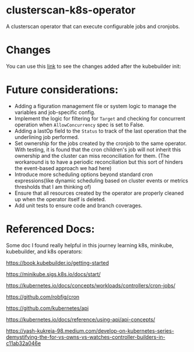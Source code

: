 # clusterscan-k8s-operator
A clusterscan operator that can execute configurable jobs and cronjobs.

# Changes
You can use this [link](https://github.com/johnwangwyx/clusterscan-k8s-operator/compare/ba7959014ec3aa5524f959c9aa8f2f5b70bccb4a..95a2678a5e3b87e81c759a19f0a4a493f460b741) to see the changes added after the kubebuilder init:

# Future considerations:
* Adding a figuration management file or system logic to manage the variables and job-specific config.
* Implement the logic for filtering for `Target` and checking for concurrent operation when `AllowConcurrency` spec is set to False.
* Adding a lastOp field to the `Status` to track of the last operation that the underlining job performed.
* Set ownership for the jobs created by the cronjob to the same operator. With testing, it is found that the cron children's job will not inherit this ownership and the cluster can miss reconciliation for them. (The workaround is to have a periodic reconciliation but this sort of hinders the event-based approach we had here)
* Introduce more scheduling options beyond standard cron expressions(like dynamic scheduling based on cluster events or metrics thresholds that I am thinking of)
* Ensure that all resources created by the operator are properly cleaned up when the operator itself is deleted.
* Add unit tests to ensure code and branch coverages.

# Referenced Docs:
Some doc I found really helpful in this journey learning k8s, minikube, kubebuilder, and k8s operators:

https://book.kubebuilder.io/getting-started

https://minikube.sigs.k8s.io/docs/start/

https://kubernetes.io/docs/concepts/workloads/controllers/cron-jobs/

https://github.com/robfig/cron

https://github.com/kubernetes/api

https://kubernetes.io/docs/reference/using-api/api-concepts/

https://yash-kukreja-98.medium.com/develop-on-kubernetes-series-demystifying-the-for-vs-owns-vs-watches-controller-builders-in-c11ab32a046e

